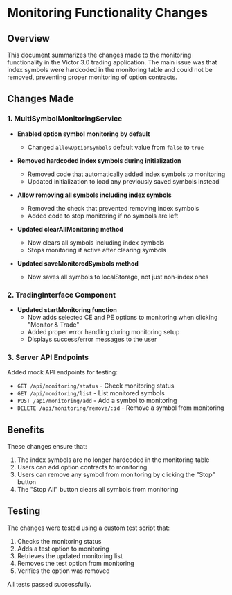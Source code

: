 # Monitoring Functionality Changes

## Overview
This document summarizes the changes made to the monitoring functionality in the Victor 3.0 trading application. The main issue was that index symbols were hardcoded in the monitoring table and could not be removed, preventing proper monitoring of option contracts.

## Changes Made

### 1. MultiSymbolMonitoringService

- **Enabled option symbol monitoring by default**
  - Changed `allowOptionSymbols` default value from `false` to `true`

- **Removed hardcoded index symbols during initialization**
  - Removed code that automatically added index symbols to monitoring
  - Updated initialization to load any previously saved symbols instead

- **Allow removing all symbols including index symbols**
  - Removed the check that prevented removing index symbols
  - Added code to stop monitoring if no symbols are left

- **Updated clearAllMonitoring method**
  - Now clears all symbols including index symbols
  - Stops monitoring if active after clearing symbols

- **Updated saveMonitoredSymbols method**
  - Now saves all symbols to localStorage, not just non-index ones

### 2. TradingInterface Component

- **Updated startMonitoring function**
  - Now adds selected CE and PE options to monitoring when clicking "Monitor & Trade"
  - Added proper error handling during monitoring setup
  - Displays success/error messages to the user

### 3. Server API Endpoints

Added mock API endpoints for testing:
- `GET /api/monitoring/status` - Check monitoring status
- `GET /api/monitoring/list` - List monitored symbols
- `POST /api/monitoring/add` - Add a symbol to monitoring
- `DELETE /api/monitoring/remove/:id` - Remove a symbol from monitoring

## Benefits

These changes ensure that:
1. The index symbols are no longer hardcoded in the monitoring table
2. Users can add option contracts to monitoring
3. Users can remove any symbol from monitoring by clicking the "Stop" button
4. The "Stop All" button clears all symbols from monitoring

## Testing

The changes were tested using a custom test script that:
1. Checks the monitoring status
2. Adds a test option to monitoring
3. Retrieves the updated monitoring list
4. Removes the test option from monitoring
5. Verifies the option was removed

All tests passed successfully. 
